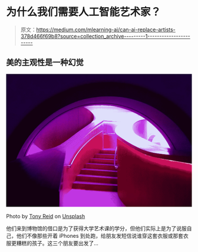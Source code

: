 # 为什么我们需要人工智能艺术家？

> 原文：<https://medium.com/mlearning-ai/can-ai-replace-artists-378d466f69b8?source=collection_archive---------1----------------------->

## 美的主观性是一种幻觉

![](img/8fe00431bdd5a7bdbd55fe276f8cadfc.png)

Photo by [Tony Reid](https://unsplash.com/@togna_bologna?utm_source=unsplash&utm_medium=referral&utm_content=creditCopyText) on [Unsplash](https://unsplash.com/s/photos/the-steps--art-gallery?utm_source=unsplash&utm_medium=referral&utm_content=creditCopyText)

他们来到博物馆的借口是为了获得大学艺术课的学分，但他们实际上是为了说服自己，他们不像那些开着 iPhones 到处跑，给朋友发短信说谁穿这套衣服或那套衣服更糟糕的孩子。这三个朋友要出发了…